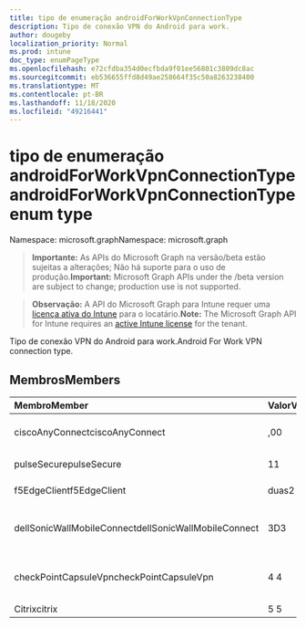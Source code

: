 ```yaml
---
title: tipo de enumeração androidForWorkVpnConnectionType
description: Tipo de conexão VPN do Android para work.
author: dougeby
localization_priority: Normal
ms.prod: intune
doc_type: enumPageType
ms.openlocfilehash: e72cfdba354d0ecfbda9f01ee56801c3809dc8ac
ms.sourcegitcommit: eb536655ffd8d49ae258664f35c50a8263238400
ms.translationtype: MT
ms.contentlocale: pt-BR
ms.lasthandoff: 11/18/2020
ms.locfileid: "49216441"
---
```

# <a name="androidforworkvpnconnectiontype-enum-type"></a><span data-ttu-id="46a42-103">tipo de enumeração androidForWorkVpnConnectionType</span><span class="sxs-lookup"><span data-stu-id="46a42-103">androidForWorkVpnConnectionType enum type</span></span>

<span data-ttu-id="46a42-104">Namespace: microsoft.graph</span><span class="sxs-lookup"><span data-stu-id="46a42-104">Namespace: microsoft.graph</span></span>

> <span data-ttu-id="46a42-105">**Importante:** As APIs do Microsoft Graph na versão/beta estão sujeitas a alterações; Não há suporte para o uso de produção.</span><span class="sxs-lookup"><span data-stu-id="46a42-105">**Important:** Microsoft Graph APIs under the /beta version are subject to change; production use is not supported.</span></span>

> <span data-ttu-id="46a42-106">**Observação:** A API do Microsoft Graph para Intune requer uma [licença ativa do Intune](https://go.microsoft.com/fwlink/?linkid=839381) para o locatário.</span><span class="sxs-lookup"><span data-stu-id="46a42-106">**Note:** The Microsoft Graph API for Intune requires an [active Intune license](https://go.microsoft.com/fwlink/?linkid=839381) for the tenant.</span></span>

<span data-ttu-id="46a42-107">Tipo de conexão VPN do Android para work.</span><span class="sxs-lookup"><span data-stu-id="46a42-107">Android For Work VPN connection type.</span></span>

## <a name="members"></a><span data-ttu-id="46a42-108">Membros</span><span class="sxs-lookup"><span data-stu-id="46a42-108">Members</span></span>
|<span data-ttu-id="46a42-109">Membro</span><span class="sxs-lookup"><span data-stu-id="46a42-109">Member</span></span>|<span data-ttu-id="46a42-110">Valor</span><span class="sxs-lookup"><span data-stu-id="46a42-110">Value</span></span>|<span data-ttu-id="46a42-111">Descrição</span><span class="sxs-lookup"><span data-stu-id="46a42-111">Description</span></span>|
|:---|:---|:---|
|<span data-ttu-id="46a42-112">ciscoAnyConnect</span><span class="sxs-lookup"><span data-stu-id="46a42-112">ciscoAnyConnect</span></span>|<span data-ttu-id="46a42-113">,0</span><span class="sxs-lookup"><span data-stu-id="46a42-113">0</span></span>|<span data-ttu-id="46a42-114">Cisco AnyConnect.</span><span class="sxs-lookup"><span data-stu-id="46a42-114">Cisco AnyConnect.</span></span>|
|<span data-ttu-id="46a42-115">pulseSecure</span><span class="sxs-lookup"><span data-stu-id="46a42-115">pulseSecure</span></span>|<span data-ttu-id="46a42-116">1</span><span class="sxs-lookup"><span data-stu-id="46a42-116">1</span></span>|<span data-ttu-id="46a42-117">Pulso seguro.</span><span class="sxs-lookup"><span data-stu-id="46a42-117">Pulse Secure.</span></span>|
|<span data-ttu-id="46a42-118">f5EdgeClient</span><span class="sxs-lookup"><span data-stu-id="46a42-118">f5EdgeClient</span></span>|<span data-ttu-id="46a42-119">duas</span><span class="sxs-lookup"><span data-stu-id="46a42-119">2</span></span>|<span data-ttu-id="46a42-120">Cliente de borda F5.</span><span class="sxs-lookup"><span data-stu-id="46a42-120">F5 Edge Client.</span></span>|
|<span data-ttu-id="46a42-121">dellSonicWallMobileConnect</span><span class="sxs-lookup"><span data-stu-id="46a42-121">dellSonicWallMobileConnect</span></span>|<span data-ttu-id="46a42-122">3D</span><span class="sxs-lookup"><span data-stu-id="46a42-122">3</span></span>|<span data-ttu-id="46a42-123">Conexão móvel Dell SonicWALL.</span><span class="sxs-lookup"><span data-stu-id="46a42-123">Dell SonicWALL Mobile Connection.</span></span>|
|<span data-ttu-id="46a42-124">checkPointCapsuleVpn</span><span class="sxs-lookup"><span data-stu-id="46a42-124">checkPointCapsuleVpn</span></span>|<span data-ttu-id="46a42-125">4 </span><span class="sxs-lookup"><span data-stu-id="46a42-125">4</span></span>|<span data-ttu-id="46a42-126">Verificar VPN de cápsula de ponto.</span><span class="sxs-lookup"><span data-stu-id="46a42-126">Check Point Capsule VPN.</span></span>|
|<span data-ttu-id="46a42-127">Citrix</span><span class="sxs-lookup"><span data-stu-id="46a42-127">citrix</span></span>|<span data-ttu-id="46a42-128">5 </span><span class="sxs-lookup"><span data-stu-id="46a42-128">5</span></span>|<span data-ttu-id="46a42-129">Citrix</span><span class="sxs-lookup"><span data-stu-id="46a42-129">Citrix</span></span>|




